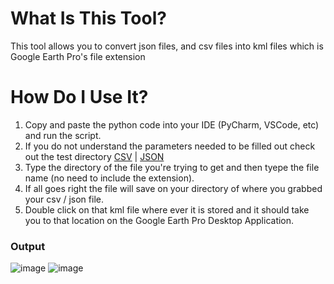 # What Is This Tool?
This tool allows you to convert json files, and csv files into kml files which is Google Earth Pro's file extension

# How Do I Use It?
1. Copy and paste the python code into your IDE (PyCharm, VSCode, etc) and run the script.
2. If you do not understand the parameters needed to be filled out check out the test directory [CSV](https://github.com/DougCodez/To-KML-Tool/tree/main/python%20files/csv%20to%20kml%20tool%20test) | [JSON](https://github.com/DougCodez/To-KML-Tool/tree/main/python%20files/json%20to%20kml%20tool%20test)
3. Type the directory of the file you're trying to get and then tyepe the file name (no need to include the extension). 
4. If all goes right the file will save on your directory of where you grabbed your csv / json file. 
5. Double click on that kml file where ever it is stored and it should take you to that location on the Google Earth Pro Desktop Application.

### Output
![image](https://user-images.githubusercontent.com/98244802/219873538-736d626a-8e66-4d1f-81ba-5426ff1734ac.png)
![image](https://user-images.githubusercontent.com/98244802/219873593-fac2c676-2a04-4d41-a197-42c8d8698acf.png)

